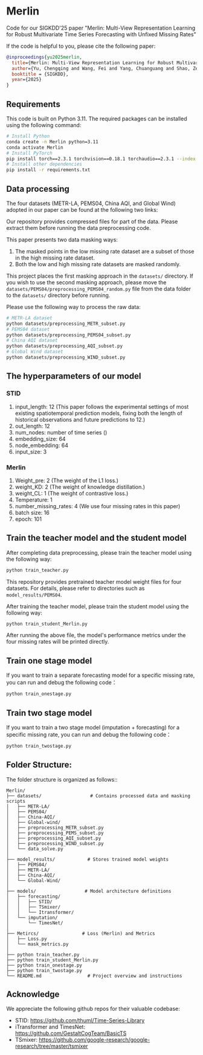 # Merlin
Code for our SIGKDD'25 paper "Merlin: Multi-View Representation Learning for Robust Multivariate Time Series Forecasting with Unfixed Missing Rates"

If the code is helpful to you, please cite the following paper:
```bibtex
@inproceedings{yu2025merlin,
  title={Merlin: Multi-View Representation Learning for Robust Multivariate Time Series Forecasting with Unfixed Missing Rates},
  author={Yu, Chengqing and Wang, Fei and Yang, Chuanguang and Shao, Zezhi and Sun, Tao and Qian, Tangwen and Wei, Wei and An, Zhulin and Xu, Yongjun},
  booktitle = {SIGKDD},
  year={2025}
}
```

## Requirements
This code is built on Python 3.11. The required packages can be installed using the following command:
```bash
# Install Python
conda create -n Merlin python=3.11
conda activate Merlin
# Install PyTorch
pip install torch==2.3.1 torchvision==0.18.1 torchaudio==2.3.1 --index-url https://download.pytorch.org/whl/cu121
# Install other dependencies
pip install -r requirements.txt
```

## Data processing
The four datasets (METR-LA, PEMS04, China AQI, and Global Wind) adopted in our paper can be found at the following two links:

Our repository provides compressed files for part of the data. Please extract them before running the data preprocessing code.

This paper presents two data masking ways:
1. The masked points in the low missing rate dataset are a subset of those in the high missing rate dataset.
2. Both the low and high missing rate datasets are masked randomly.

This project places the first masking approach in the `datasets/` directory. If you wish to use the second masking approach, please move the `datasets/PEMS04/preprocessing_PEMS04_random.py` file from the data folder to the `datasets/` directory before running.

Please use the following way to process the raw data:
```bash
# METR-LA dataset
python datasets/preprocessing_METR_subset.py
# PEMS04 dataset
python datasets/preprocessing_PEMS04_subset.py
# China AQI dataset
python datasets/preprocessing_AQI_subset.py
# Global Wind dataset
python datasets/preprocessing_WIND_subset.py
```
## The hyperparameters of our model
### STID
1. input_length: 12 (This paper follows the experimental settings of most existing spatiotemporal prediction models, fixing both the length of historical observations and future predictions to 12.)
2. out_length: 12
3. num_nodes: number of time series ()
4. embedding_size: 64
5. node_embedding: 64
6. input_size: 3

### Merlin
1. Weight_pre: 2 (The weight of the L1 loss.)
2. weight_KD: 2 (The weight of knowledge distillation.)
3. weight_CL: 1 (The weight of contrastive loss.)
4. Temperature: 1
5. number_missing_rates: 4 (We use four missing rates in this paper)
6. batch size: 16
7. epoch: 101

## Train the teacher model and the student model
After completing data preprocessing, please train the teacher model using the following way:
```bash
python train_teacher.py
```
This repository provides pretrained teacher model weight files for four datasets. For details, please refer to directories such as `model_results/PEMS04`.

After training the teacher model, please train the student model using the following way:
```bash
python train_student_Merlin.py
```
After running the above file, the model's performance metrics under the four missing rates will be printed directly.

## Train one stage model
If you want to train a separate forecasting model for a specific missing rate, you can run and debug the following code：
```bash
python train_onestage.py
```

## Train two stage model
If you want to train a two stage model (imputation + forecasting) for a specific missing rate, you can run and debug the following code：
```bash
python train_twostage.py
```

## Folder Structure:

The folder structure is organized as follows::

```
Merlin/
├── datasets/                  # Contains processed data and masking scripts
│   ├── METR-LA/
│   ├── PEMS04/
│   ├── China-AQI/
│   ├── Global-wind/
│   ├── preprocessing_METR_subset.py
│   ├── preprocessing_PEMS_subset.py
│   ├── preprocessing_AQI_subset.py
│   ├── preprocessing_WIND_subset.py
│   └── data_solve.py
│
├── model_results/            # Stores trained model weights
│   ├── PEMS04/
│   ├── METR-LA/
│   ├── China-AQI/
│   └── Global-Wind/
│
├── models/                  # Model architecture definitions
│   ├── forecasting/
│   │   ├── STID/
│   │   ├── TSmixer/
│   │   └── Itransformer/
│   └── imputation/
│       └── TimesNet/
│                        
├── Metircs/                # Loss (Merlin) and Metrics   
│   ├── Loss.py
│   └── mask_metrics.py
│
├── python train_teacher.py
├── python train_student_Merlin.py
├── python train_onestage.py
├── python train_twostage.py
└── README.md                 # Project overview and instructions
```

## Acknowledge
We appreciate the following github repos for their valuable codebase:
- STID: https://github.com/thuml/Time-Series-Library
- iTransformer and TimesNet: https://github.com/GestaltCogTeam/BasicTS
- TSmixer: https://github.com/google-research/google-research/tree/master/tsmixer





